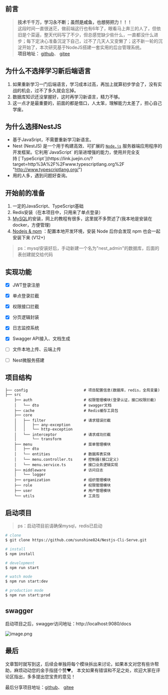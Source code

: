 ## 前言
> **技术千千万，学习永不断；虽然是咸鱼，也想努把力！！！**   
> 这段时间一直很迷茫，做前端这行也有6年了，眼看马上奔三的人了，但依旧是个菜逼，整天代码写了不少，但总感觉缺少些什么，一直都没什么进步；每下定决心准备沉淀下自己，过不了几天人又变懒了；这不新一轮的沉淀开始了，本次研究基于NodeJS搭建一套实用的后台管理系统。  
**项目地址：**
[github](https://github.com/sunshine824/Nestjs-Cli-Serve)、
[gitee](https://gitee.com/sunshine824/Nestjs-Cli-Serve)

## 为什么不选择学习新后端语言
1. 如果重新学习一门后端语言，学习成本过高，再加上就算初步学会了，没有实战的机会，过不了多久就会忘掉。
2. 数据库知识还没掌握好，这时再学习新语言，精力不够。
3. 这一点才是最重要的，前面的都是借口，人太笨，理解能力太差了，担心自己学废。

## 为什么选择NestJS
- 基于JavaSript，不需要重新学习新语言。
- Nest (NestJS) 是一个用于构建高效、可扩展的 [`Node.js`](https://link.juejin.cn/?target=https%3A%2F%2Fnodejs.org%2F "https://nodejs.org/") 服务器端应用程序的开发框架。它利用`JavaScript` 的渐进增强的能力，使用并完全支持 [`TypeScript`](https://link.juejin.cn/?target=http%3A%2F%2Fwww.typescriptlang.org%2F "http://www.typescriptlang.org/")
- 用的人多，遇到问题好查询。

## 开始前的准备
1. 一定的JavaScript、TypeScript基础
2. Redis安装（在本项目中，只用来了单点登录）
3. [MySQL](https://dev.mysql.com/downloads/mysql/)的安装，网上的教程有很多，这里就不多赘述了(我本地是安装在docker，方便管理)
4. [Nodejs & npm](https://nodejs.org/zh-cn/download/) ：配置本地开发环境，安装 Node 后你会发现 npm 也会一起安装下来 (V12+)

>ps：mysql安装好后，手动新建一个名为"nest_admin"的数据库，后面的表创建就交给代码

## 实现功能
- [X] JWT登录注册
- [X] 单点登录拦截
- [X] 权限接口拦截
- [X] 分页逻辑封装
- [X] 日志监控系统
- [X] Swagger API接入、文档生成
- [ ] 文件本地上传、云端上传
- [ ] Nest微服务搭建


## 项目结构

```
├── config                         # 项目配置信息(数据库，redis，全局变量)
├── src
    ├── auth                       # 权限管理模块(登录认证，接口权限拦截)
    │   └── dto                    # swagger文档
    ├── cache                      # Redis缓存工具包
    ├── core
    │   ├── filter                 # 请求错误拦截
    │   │   ├── any-exception
    │   │   └── http-exception
    │   └── interceptor            # 请求成功拦截
    │       └── transform
    ├── menu                       # 菜单管理模块
    │   ├── dto
    │   └── entities               # 数据库表实体
    │   └── menu.controller.ts     # 控制器(接口定义)
    │   └── menu.service.ts        # 接口业务逻辑实现
    ├── middleware                 # 访问日志
    │   └── logger
    ├── organization               # 组织管理模块
    ├── role                       # 权限管理模块
    ├── user                       # 用户管理模块
    └── utils                      # 工具包
```

## 启动项目
>ps：启动项目前请确保mysql，redis已启动
```bash
# clone
$ git clone https://github.com/sunshine824/Nestjs-Cli-Serve.git

# install
$ npm install

# development
$ npm run start

# watch mode
$ npm run start:dev

# production mode
$ npm run start:prod
```
## swagger
启动项目之后，swagger访问地址：http://localhost:9080/docs

![image.png](https://p1-juejin.byteimg.com/tos-cn-i-k3u1fbpfcp/47865f5d6ae84d42bc225eef6ce8bc60~tplv-k3u1fbpfcp-watermark.image?)

## 最后
文章暂时就写到这，后续会单独将每个模块拆出来讨论，如果本文对您有些许帮助，麻烦动动您的金手指搓个赞❤️。
本文如果有错误和不足之处，欢迎大家在评论区指出，多多提出您宝贵的意见！

最后分享项目地址：[github](https://github.com/sunshine824/Nestjs-Cli-Serve)、
[gitee](https://gitee.com/sunshine824/Nestjs-Cli-Serve)
